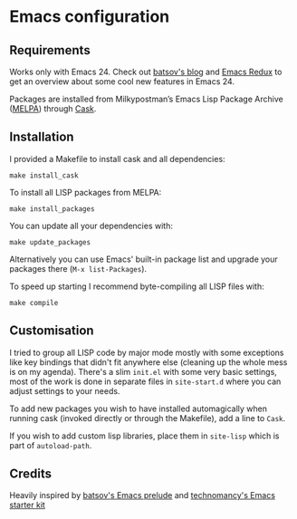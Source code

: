 # Emacs configuration

## Requirements
Works only with Emacs 24. Check out
[batsov's blog](http://batsov.com/articles/2011/10/09/getting-started-with-emacs-24/)
and [Emacs Redux](http://emacsredux.com/) to get an overview about some cool new
features in Emacs 24.

Packages are installed from Milkypostman’s Emacs Lisp Package Archive
([MELPA](http://melpa.milkbox.net )) through [Cask](https://github.com/cask/cask).

## Installation

I provided a Makefile to install cask and all dependencies:

```
make install_cask
```

To install all LISP packages from MELPA:

```
make install_packages
```

You can update all your dependencies with:

```
make update_packages
```

Alternatively you can use Emacs' built-in package list and upgrade your packages
there (`M-x list-Packages`).

To speed up starting I recommend byte-compiling all LISP files with:

```
make compile
```

## Customisation

I tried to group all LISP code by major mode mostly with some exceptions like
key bindings that didn't fit anywhere else (cleaning up the whole mess is on my
agenda). There's a slim `init.el` with some very basic settings, most of the
work is done in separate files in `site-start.d` where you can adjust settings
to your needs.

To add new packages you wish to have installed automagically when running cask
(invoked directly or through the Makefile), add a line to `Cask`.

If you wish to add custom lisp libraries, place them in `site-lisp` which is part of
`autoload-path`.

## Credits

Heavily inspired by [batsov's Emacs prelude](http://batsov.com/prelude/)
and [technomancy's Emacs starter kit](https://github.com/technomancy/emacs-starter-kit)
